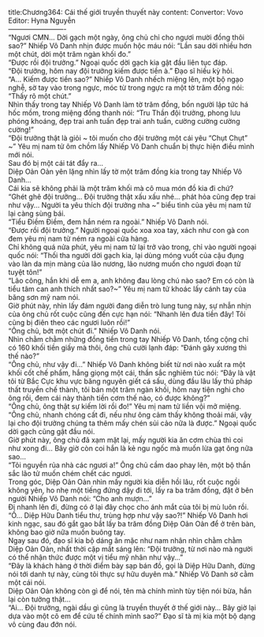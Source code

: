 title:Chương364: Cái thế giới truyền thuyết này
content:
Convertor: Vovo<br>Editor: Hyna Nguyễn<br>————————-<br>“Ngươi CMN… Dời gạch một ngày, ông chủ chỉ cho ngươi mười đồng thôi sao?” Nhiếp Vô Danh nhịn được muốn hộc máu nói: “Lần sau dời nhiều hơn một chút, dời một trăm ngàn khối đo.”<br>“Được rồi đội trưởng.” Ngoại quốc dời gạch kia gật đầu liên tục đáp.<br>“Đội trưởng, hôm nay đội trưởng kiếm được tiền à.” Đạo sĩ hiếu kỳ hỏi.<br>“A… Kiếm được tiền sao?” Nhiếp Vô Danh nhếch miệng lên, một bộ ngạo nghễ, sờ tay vào trong ngực, móc từ trong ngực ra một tờ trăm đồng nói: “Thấy rõ một chút.”<br>Nhìn thấy trong tay Nhiếp Vô Danh làm tờ trăm đồng, bốn người lập tức há hốc mồm, trong miệng đồng thanh nói: “Tru Thần đội trưởng, phong lưu phóng khoáng, đẹp trai anh tuấn đẹp trai anh tuấn, cường cường cường cường!”<br>“Đội trưởng thật là giỏi ~ tôi muốn cho đội trưởng một cái yêu “Chụt Chụt” ~” Yêu mị nam tử ôm chồm lấy Nhiếp Vô Danh chuẩn bị thực hiện điều mình mới nói.<br>Sau đó bị một cái tát đẩy ra…<br>Diệp Oản Oản yên lặng nhìn lấy tờ một trăm đồng kia trong tay Nhiếp Vô Danh…<br>Cái kia sẽ không phải là một trăm khối mà cô mua món đồ kia đi chứ?<br>“Ghét ghê đội trưởng… Đội trưởng thật xấu xấu nhé… phát hỏa cũng đẹp trai như vậy… Người ta yêu thích đội trưởng nha ~” biểu tình của yêu mị nam tử lại càng sùng bái.<br>“Tiểu Điềm Điềm, đem hắn ném ra ngoài.” Nhiếp Vô Danh nói.<br>“Được rồi đội trưởng.” Người ngoại quốc xoa xoa tay, xách như con gà con đem yêu mị nam tử ném ra ngoài cửa hàng.<br>Chỉ không quá nửa phút, yêu mị nam tử lại trở vào trong, chỉ vào người ngoại quốc nói: “Thối tha người dời gạch kia, lại dùng móng vuốt của cậu đụng vào làn da mịn màng của lão nương, lão nương muốn cho ngươi đoạn tử tuyệt tôn!”<br>“Lão công, hắn khi dễ em a, anh không đau lòng chú nào sao? Em có còn là tiểu tâm can anh thích nhất sao?~” Yêu mị nam tử khoác lấy cánh tay của băng sơn mỹ nam nói.<br>Giờ phút này, nhìn lấy đám người đang diễn trò lung tung này, sự nhẫn nhịn của ông chủ rốt cuộc cũng đến cực hạn nói: “Nhanh lên đưa tiền đây! Tôi cũng bị điên theo các ngươi luôn rồi!”<br>“Ông chủ, bớt một chút đi.” Nhiếp Vô Danh nói.<br>Nhìn chằm chằm những đồng tiền trong tay Nhiếp Vô Danh, tổng cộng chỉ có 160 khối tiền giấy mà thôi, ông chủ cười lạnh đáp: “Đánh gãy xương thì thế nào?”<br>“Ông chủ, như vậy đi…” Nhiếp Vô Danh không biết từ nơi nào xuất ra một khối cốt chế phẩm, hắng giọng một cái, thần sắc nghiêm túc nói: “Đây là vật tôi từ Bắc Cực khu vực băng nguyên giết cá sấu, dùng đầu lâu lấy thủ pháp thất truyền chế thành, tôi bán một trăm ngàn khối, hôm nay tiện nghi cho ông rồi, đem cái này thành tiền cơm thế nào, có được không?”<br>“Ông chủ, ông thật sự kiếm lời rồi đo!” Yêu mị nam tử liền vội mở miệng.<br>“Ông chủ, nhanh chóng cất đi, nếu như ông cảm thấy không thoải mái, vậy lại cho đội trưởng chúng ta thêm mấy chén sủi cảo nữa là được.” Ngoại quốc dời gạch cũng gật đầu nói.<br>Giờ phút này, ông chủ đã xạm mặt lại, mấy người kia ăn cơm chùa thì coi như xong đi… Bây giờ còn coi hắn là kẻ ngu ngốc mà muốn lừa gạt ông nữa sao…<br>“Tôi nguyền rủa nhà các ngươi a!” Ông chủ cầm dao phay lên, một bộ thần sắc lão tử muốn chém chết các ngươi.<br>Trong góc, Diệp Oản Oản nhìn mấy người kia diễn hồi lâu, rốt cuộc ngồi không yên, ho nhẹ một tiếng đứng dậy đi tới, lấy ra ba trăm đồng, đặt ở bên người Nhiếp Vô Danh nói: “Cho anh mượn…”<br>Đi nhanh lên đi, đừng có ở lại đây chọc cho ánh mắt của tôi bị mù luôn rồi.<br>“Ồ… Diệp Hữu Danh tiểu thư, trùng hợp như vậy sao?!” Nhiếp Vô Danh hơi kinh ngạc, sau đó gắt gao bắt lấy ba trăm đồng Diệp Oản Oản để ở trên bàn, không bao giờ nữa muốn buông tay.<br>Ngay sau đó, đạo sĩ kia bộ dáng ăn mặc như nam nhân nhìn chằm chằm Diệp Oản Oản, nhất thời cặp mắt sáng lên: “Đội trưởng, từ nơi nào mà người có thể nhận thức được một vị tiểu mỹ nhân như vậy…”<br>“Đây là khách hàng ở thời điểm bày sạp bán đồ, gọi là Diệp Hữu Danh, đừng nói tới danh tự này, cùng tôi thực sự hữu duyên mà.” Nhiếp Vô Danh sờ cằm một cái nói.<br>Diệp Oản Oản không còn gì để nói, tên mà chính mình tùy tiện nói bừa, hắn lại còn tưởng thật…<br>“Ai… Đội trưởng, ngài dầu gì cũng là truyền thuyết ở thế giới này… Bây giờ lại dựa vào một cô em để cứu tế chính mình sao?” Đạo sĩ tà mị kia một bộ dạng vô cùng đau đớn nói.